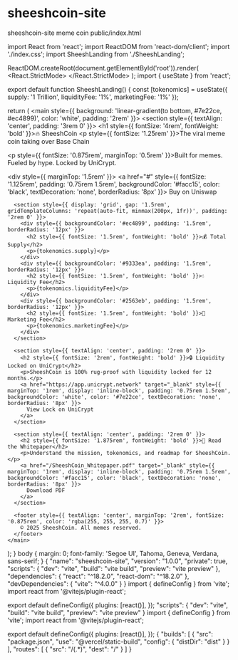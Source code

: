 # sheeshcoin-site
sheeshcoin-site meme coin
public/index.html
<!DOCTYPE html>
<html lang="en">
  <head>
    <meta charset="UTF-8" />
    <meta name="viewport" content="width=device-width, initial-scale=1.0" />
    <title>SheeshCoin</title>
  </head>
  <body>
    <div id="root"></div>
    <script type="module" src="/src/main.jsx"></script>
  </body>
</html>
import React from 'react';
import ReactDOM from 'react-dom/client';
import './index.css';
import SheeshLanding from './SheeshLanding';

ReactDOM.createRoot(document.getElementById('root')).render(
  <React.StrictMode>
    <SheeshLanding />
  </React.StrictMode>
);
import { useState } from 'react';

export default function SheeshLanding() {
  const [tokenomics] = useState({ supply: '1 Trillion', liquidityFee: '1%', marketingFee: '1%' });

  return (
    <main style={{ background: 'linear-gradient(to bottom, #7e22ce, #ec4899)', color: 'white', padding: '2rem' }}>
      <section style={{ textAlign: 'center', padding: '3rem 0' }}>
        <h1 style={{ fontSize: '4rem', fontWeight: 'bold' }}>🔥 SheeshCoin</h1>
        <p style={{ fontSize: '1.25rem' }}>The viral meme coin taking over Base Chain</p>
        <p style={{ fontSize: '0.875rem', marginTop: '0.5rem' }}>Built for memes. Fueled by hype. Locked by UniCrypt.</p>
        <div style={{ marginTop: '1.5rem' }}>
          <a href="#" style={{ fontSize: '1.125rem', padding: '0.75rem 1.5rem', backgroundColor: '#facc15', color: 'black', textDecoration: 'none', borderRadius: '8px' }}>
            Buy on Uniswap
          </a>
        </div>
      </section>

      <section style={{ display: 'grid', gap: '1.5rem', gridTemplateColumns: 'repeat(auto-fit, minmax(200px, 1fr))', padding: '2rem 0' }}>
        <div style={{ backgroundColor: '#ec4899', padding: '1.5rem', borderRadius: '12px' }}>
          <h2 style={{ fontSize: '1.5rem', fontWeight: 'bold' }}>💰 Total Supply</h2>
          <p>{tokenomics.supply}</p>
        </div>
        <div style={{ backgroundColor: '#9333ea', padding: '1.5rem', borderRadius: '12px' }}>
          <h2 style={{ fontSize: '1.5rem', fontWeight: 'bold' }}>💧 Liquidity Fee</h2>
          <p>{tokenomics.liquidityFee}</p>
        </div>
        <div style={{ backgroundColor: '#2563eb', padding: '1.5rem', borderRadius: '12px' }}>
          <h2 style={{ fontSize: '1.5rem', fontWeight: 'bold' }}>📣 Marketing Fee</h2>
          <p>{tokenomics.marketingFee}</p>
        </div>
      </section>

      <section style={{ textAlign: 'center', padding: '2rem 0' }}>
        <h2 style={{ fontSize: '2rem', fontWeight: 'bold' }}>🔒 Liquidity Locked on UniCrypt</h2>
        <p>SheeshCoin is 100% rug-proof with liquidity locked for 12 months.</p>
        <a href="https://app.unicrypt.network" target="_blank" style={{ marginTop: '1rem', display: 'inline-block', padding: '0.75rem 1.5rem', backgroundColor: 'white', color: '#7e22ce', textDecoration: 'none', borderRadius: '8px' }}>
          View Lock on UniCrypt
        </a>
      </section>

      <section style={{ textAlign: 'center', padding: '2rem 0' }}>
        <h2 style={{ fontSize: '1.875rem', fontWeight: 'bold' }}>📜 Read the Whitepaper</h2>
        <p>Understand the mission, tokenomics, and roadmap for SheeshCoin.</p>
        <a href="/SheeshCoin_Whitepaper.pdf" target="_blank" style={{ marginTop: '1rem', display: 'inline-block', padding: '0.75rem 1.5rem', backgroundColor: '#facc15', color: 'black', textDecoration: 'none', borderRadius: '8px' }}>
          Download PDF
        </a>
      </section>

      <footer style={{ textAlign: 'center', marginTop: '2rem', fontSize: '0.875rem', color: 'rgba(255, 255, 255, 0.7)' }}>
        © 2025 SheeshCoin. All memes reserved.
      </footer>
    </main>
  );
}
body {
  margin: 0;
  font-family: 'Segoe UI', Tahoma, Geneva, Verdana, sans-serif;
}
{
  "name": "sheeshcoin-site",
  "version": "1.0.0",
  "private": true,
  "scripts": {
    "dev": "vite",
    "build": "vite build",
    "preview": "vite preview"
  },
  "dependencies": {
    "react": "^18.2.0",
    "react-dom": "^18.2.0"
  },
  "devDependencies": {
    "vite": "^4.0.0"
  }
}
import { defineConfig } from 'vite';
import react from '@vitejs/plugin-react';

export default defineConfig({
  plugins: [react()],
});
"scripts": {
  "dev": "vite",
  "build": "vite build",
  "preview": "vite preview"
}
import { defineConfig } from 'vite';
import react from '@vitejs/plugin-react';

export default defineConfig({
  plugins: [react()],
});
{
  "builds": [
    { "src": "package.json", "use": "@vercel/static-build", "config": { "distDir": "dist" } }
  ],
  "routes": [
    { "src": "/(.*)", "dest": "/" }
  ]
}
